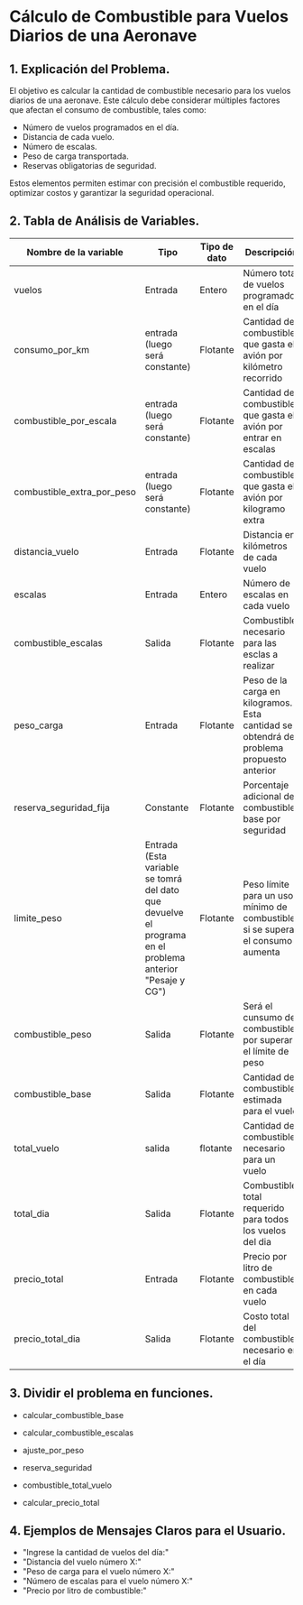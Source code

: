 # Cálculo de Combustible para Vuelos Diarios de una Aeronave

## 1. Explicación del Problema.

El objetivo es calcular la cantidad de combustible necesario para los vuelos diarios de una aeronave. Este cálculo debe considerar múltiples factores que afectan el consumo de combustible, tales como:

- Número de vuelos programados en el día.
- Distancia de cada vuelo.
- Número de escalas.
- Peso de carga transportada.
- Reservas obligatorias de seguridad.

Estos elementos permiten estimar con precisión el combustible requerido, optimizar costos y garantizar la seguridad operacional.

## 2. Tabla de Análisis de Variables.

| Nombre de la variable         | Tipo       | Tipo de dato | Descripción                                                  |
|------------------------------|------------|--------------|--------------------------------------------------------------|
| vuelos              | Entrada    | Entero       | Número total de vuelos programados en el día                |
|consumo_por_km|entrada (luego será constante)|Flotante|Cantidad de combustible que gasta el avión por kilómetro recorrido|
|combustible_por_escala|entrada (luego será constante)|Flotante|Cantidad de combustible que gasta el avión por entrar en escalas|
|combustible_extra_por_peso|entrada (luego será constante)|Flotante|Cantidad de combustible que gasta el avión por kilogramo extra|
| distancia_vuelo              | Entrada    | Flotante     | Distancia en kilómetros de cada vuelo                        |
| escalas               | Entrada    | Entero       | Número de escalas en cada vuelo    
|combustible_escalas|Salida|Flotante|Combustible necesario para las esclas a realizar|                          |
| peso_carga                   | Entrada    | Flotante     | Peso de la carga en kilogramos. Esta cantidad se obtendrá del problema propuesto anterior                               |
| reserva_seguridad_fija            |Constante | Flotante     | Porcentaje adicional del combustible base por seguridad            |
|limite_peso|Entrada (Esta variable se tomrá del dato que devuelve el programa en el problema anterior "Pesaje y CG")|Flotante|Peso límite para un uso mínimo de combustible, si se supera, el consumo aumenta|
|combustible_peso|Salida|Flotante|Será el cunsumo de combustible por superar el límite de peso|
| combustible_base            | Salida     | Flotante     | Cantidad de combustible estimada para el vuelo               |
|total_vuelo|salida|flotante|Cantidad de combustible necesario para un vuelo|
| total_dia            | Salida     | Flotante     | Combustible total requerido para todos los vuelos del dia           |
| precio_total           | Entrada    | Flotante     | Precio por litro de combustible en cada vuelo                              |
| precio_total_dia      | Salida     | Flotante     | Costo total del combustible necesario en el día                        |

## 3. Dividir el problema en funciones.

- calcular_combustible_base

- calcular_combustible_escalas

- ajuste_por_peso

- reserva_seguridad

- combustible_total_vuelo 

- calcular_precio_total

## 4. Ejemplos de Mensajes Claros para el Usuario.

- "Ingrese la cantidad de vuelos del día:"
- "Distancia del vuelo número X:"
- "Peso de carga para el vuelo número X:"
- "Número de escalas para el vuelo número X:"
- "Precio por litro de combustible:"